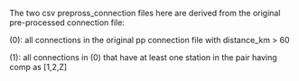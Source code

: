 The two csv prepross_connection files here are derived from the original pre-processed connection file:

(0): all connections in the original pp connection file with distance_km > 60 

(1): all connections in (0) that have at least one station in the pair having comp as [1,2,Z]
